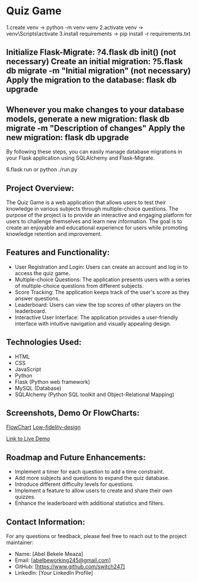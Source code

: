 # Quiz Game
1.create venv ->  python -m venv venv
2.activate venv ->  venv\Scripts\activate
3.install requirements -> pip install -r requirements.txt 


Initialize Flask-Migrate:
    ?4.flask db init()    (not necessary)
Create an initial migration:
    ?5.flask db migrate -m "Initial migration" (not necessary)
Apply the migration to the database:
    flask db upgrade
---
Whenever you make changes to your database models, generate a new migration:
    flask db migrate -m "Description of changes"
Apply the new migration:
    flask db upgrade
---
By following these steps, you can easily manage database migrations in your Flask application using SQLAlchemy and Flask-Migrate.

6.flask run or python ./run.py


## Project Overview:
The Quiz Game is a web application that allows users to test their knowledge in various subjects through multiple-choice questions. The purpose of the project is to provide an interactive and engaging platform for users to challenge themselves and learn new information. The goal is to create an enjoyable and educational experience for users while promoting knowledge retention and improvement.

## Features and Functionality:
- User Registration and Login: Users can create an account and log in to access the quiz game.
- Multiple-choice Questions: The application presents users with a series of multiple-choice questions from different subjects.
- Score Tracking: The application keeps track of the user's score as they answer questions.
- Leaderboard: Users can view the top scores of other players on the leaderboard.
- Interactive User Interface: The application provides a user-friendly interface with intuitive navigation and visually appealing design.

## Technologies Used:
- HTML
- CSS
- JavaScript
- Python
- Flask (Python web framework)
- MySQL (Database)
- SQLAlchemy (Python SQL toolkit and Object-Relational Mapping)

## Screenshots, Demo Or FlowCharts:
[FlowChart](https://lucid.app/lucidchart/e84b8632-8efd-485a-a98d-5ef0178719dc/edit?viewport_loc=-976%2C-60%2C3601%2C1601%2C0_0&invitationId=inv_f44c8728-b121-44a3-8b43-52883079d562)
[Low-fidelity-design](https://drive.google.com/file/d/1Ilx1929hj45wX6d95ELt9l3Tr58mNSFy/view?usp=sharing)

[Link to Live Demo](https://www.example.com)

## Roadmap and Future Enhancements:
- Implement a timer for each question to add a time constraint.
- Add more subjects and questions to expand the quiz database.
- Introduce different difficulty levels for questions.
- Implement a feature to allow users to create and share their own quizzes.
- Enhance the leaderboard with additional statistics and filters.

## Contact Information:
For any questions or feedback, please feel free to reach out to the project maintainer:
- Name: [Abel Bekele Meaza]
- Email: [abelbeworking245@gmail.com]
- GitHub: [https://www.github.com/switch247]
- LinkedIn: [Your LinkedIn Profile]
